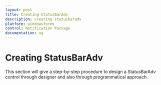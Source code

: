 ```yaml
---
layout: post
title: Creating-StatusBarAdv
description: creating statusbaradv
platform: windowsforms
control: Notification Package 
documentation: ug
---
```


# Creating StatusBarAdv

This section will give a step-by-step procedure to design a StatusBarAdv control through designer and also through programmatical approach.

